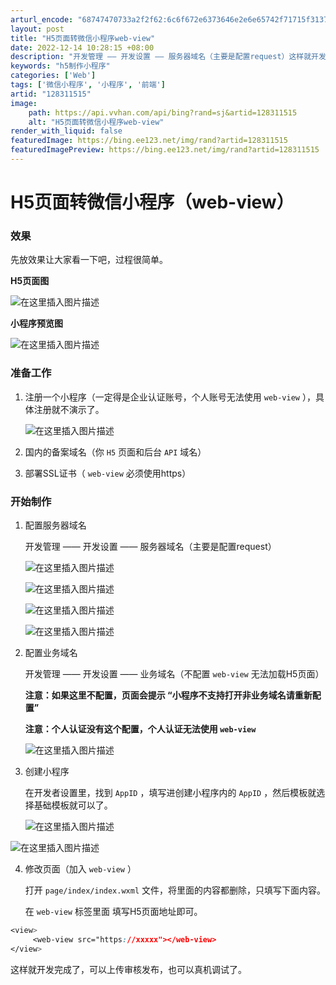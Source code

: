 ```yaml
---
arturl_encode: "68747470733a2f2f62:6c6f672e6373646e2e6e65742f71715f31373632373139352f:61727469636c652f64657461696c732f313238333131353135"
layout: post
title: "H5页面转微信小程序web-view"
date: 2022-12-14 10:28:15 +08:00
description: "开发管理 —— 开发设置 —— 服务器域名（主要是配置request）这样就开发完成了，可以上传审核"
keywords: "h5制作小程序"
categories: ['Web']
tags: ['微信小程序', '小程序', '前端']
artid: "128311515"
image:
    path: https://api.vvhan.com/api/bing?rand=sj&artid=128311515
    alt: "H5页面转微信小程序web-view"
render_with_liquid: false
featuredImage: https://bing.ee123.net/img/rand?artid=128311515
featuredImagePreview: https://bing.ee123.net/img/rand?artid=128311515
---
```


# H5页面转微信小程序（web-view）

### 效果

先放效果让大家看一下吧，过程很简单。

**H5页面图**
  
![在这里插入图片描述](https://i-blog.csdnimg.cn/blog_migrate/8a4f21cb97f4a6b781e234869a384da4.png)

**小程序预览图**
  
![在这里插入图片描述](https://i-blog.csdnimg.cn/blog_migrate/da589ebbe9370ad38dc8ad6ba0091ae7.png)

### 准备工作

1. 注册一个小程序（一定得是企业认证账号，个人账号无法使用
   `web-view`
   ），具体注册就不演示了。
     
   ![在这里插入图片描述](https://i-blog.csdnimg.cn/blog_migrate/5f011bd68577d916ce9e31d5e035883e.png)
2. 国内的备案域名（你
   `H5`
   页面和后台
   `API`
   域名）
3. 部署SSL证书（
   `web-view`
   必须使用https）

### 开始制作

1. 配置服务器域名
     
   开发管理 —— 开发设置 —— 服务器域名（主要是配置request）
     
   ![在这里插入图片描述](https://i-blog.csdnimg.cn/blog_migrate/6bdaf916028e1097a6ed9206e46abdfb.png)
     
   ![在这里插入图片描述](https://i-blog.csdnimg.cn/blog_migrate/462a700732ae209c940591499f62f85c.png)
     
   ![在这里插入图片描述](https://i-blog.csdnimg.cn/blog_migrate/d13215f78a84d37ee1083c15b3f025c0.png)
     
   ![在这里插入图片描述](https://i-blog.csdnimg.cn/blog_migrate/c33ff2993b646563a0508c37e98e4785.png)
2. 配置业务域名
     
   开发管理 —— 开发设置 —— 业务域名（不配置
   `web-view`
   无法加载H5页面）
     
   **注意：如果这里不配置，页面会提示 “小程序不支持打开非业务域名请重新配置”**
     
   **注意：个人认证没有这个配置，个人认证无法使用
   `web-view`**
     
   ![在这里插入图片描述](https://i-blog.csdnimg.cn/blog_migrate/06bc91c3771cac569184d1a4c96fcac0.png)
3. 创建小程序
     
   在开发者设置里，找到
   `AppID`
   ，填写进创建小程序内的
   `AppID`
   ，然后模板就选择基础模板就可以了。
     
   ![在这里插入图片描述](https://i-blog.csdnimg.cn/blog_migrate/19ad589c8d6206a775b97e031880ffac.png)

![在这里插入图片描述](https://i-blog.csdnimg.cn/blog_migrate/5fcd28f6399e6f6ade7b1b68feb6f9eb.png)

4. 修改页面（加入
   `web-view`
   ）
     
   打开
   `page/index/index.wxml`
   文件，将里面的内容都删除，只填写下面内容。
     
   在
   `web-view`
   标签里面 填写H5页面地址即可。

```css
<view>
     <web-view src="https://xxxxx"></web-view> 
</view>

```

这样就开发完成了，可以上传审核发布，也可以真机调试了。